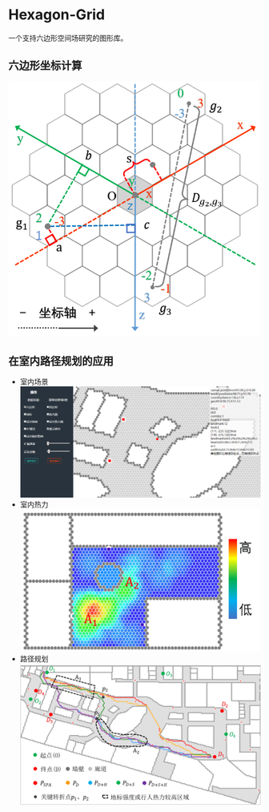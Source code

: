 # Hexagon-Grid
一个支持六边形空间场研究的图形库。
## 六边形坐标计算
![坐标换算示意图](https://github.com/BuggMaker/Hexagon-Grid/blob/master/resources/img/coord.png)
## 在室内路径规划的应用
- 室内场景</br>
![室内场景](https://github.com/BuggMaker/Hexagon-Grid/blob/master/resources/img/indoor-hexagon.png)
- 室内热力</br>
![室内热力](https://github.com/BuggMaker/Hexagon-Grid/blob/master/resources/img/heat.png)
- 路径规划</br>
![路径规划](https://github.com/BuggMaker/Hexagon-Grid/blob/master/resources/img/result.png)
